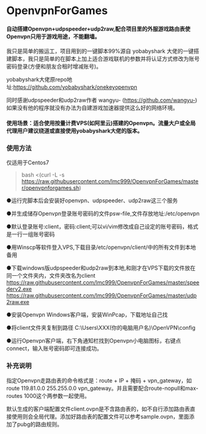 # OpenvpnForGames
#### 自动搭建Openvpn+udpspeeder+udp2raw,配合项目里的外服游戏路由表使Openvpn只用于游戏用途，不能翻墙。
我只是简单的搬运工，项目用到的一键脚本99%源自 yobabyshark 大佬的一键搭建脚本，我只是简单的在脚本上加上适合游戏联机的参数并将认证方式修改为账号密码登录(方便和朋友合租时增减账号)。

yobabyshark大佬原repo地址:https://github.com/yobabyshark/onekeyopenvpn

同时感谢udpspeeder和udp2raw作者 wangyu- (https://github.com/wangyu-) 如果没有他的程序就没有办法为自建游戏加速器提供这么好的网络环境。

#### 使用场景：适合使用按量计费VPS(如阿里云)搭建的Openvpn。流量大户或全局代理用户建议绕道或直接使用yobabyshark大佬的版本。

### 使用方法
仅适用于Centos7

> bash <(curl -L -s https://raw.githubusercontent.com/lmc999/OpenvpnForGames/master/openvpnforgames.sh)

●运行完脚本后会安装好openvpn、udpspeeder、udp2raw这三个服务

●并生成储存Openvpn登录账号密码的文件psw-file,文件存放地址:/etc/openvpn

●默认登录账号:client，密码:client;可以vi/vim修改成自己设定的账号密码，格式是一行一组账号密码

●用Winscp等软件登入VPS,下载目录/etc/openvpn/client/中的所有文件到本地备用

●下载windows版udpspeeder和udp2raw到本地,和刚才在VPS下载的文件放在同一个文件夹内，文件夹改名为client
https://raw.githubusercontent.com/lmc999/OpenvpnForGames/master/speederv2.exe
https://raw.githubusercontent.com/lmc999/OpenvpnForGames/master/udp2raw.exe

●安装Openvpn Windows客户端，安装WinPcap，下载地址自己找

●将client文件夹复制到路径 C:\Users\XXX(你的电脑用户名)\OpenVPN\config

●运行Openvpn客户端，右下角通知栏找到Openvpn小电脑图标，右键点connect，输入账号密码即可连接成功。

### 补充说明
指定Openvpn走路由表的命令格式是：route + IP + 掩码 +  vpn_gateway，如 route 119.81.0.0 255.255.0.0 vpn_gateway。并且需要配合route-nopull和max-routes 1000这个两参数一起使用。

默认生成的客户端配置文件client.ovpn是不含路由表的，如不自行添加路由表直接使用则会全局代理。添加好路由表的配置文件可以参考sample.ovpn，里面添加了pubg的路由规则。

